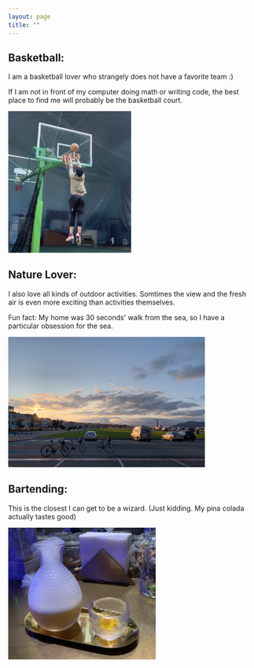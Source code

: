 ```yaml
---
layout: page
title: ""
---
```


## Basketball:

I am a basketball lover who strangely does not have a favorite team :) 

If I am not in front of my computer doing math or writing code, the best place to find me will probably be the basketball court. 

<img src="/dunk.png" width="250"/>


## Nature Lover:

I also love all kinds of outdoor activities. Somtimes the view and the fresh air is even more exciting than activities themselves. 

Fun fact: My home was 30 seconds' walk from the sea, so I have a particular obsession for the sea. 

<img src="/nature.png" width="400"/>


## Bartending:

This is the closest I can get to be a wizard. (Just kidding. My pina colada actually tastes good)

<img src="/pina.png" width="300"/>




